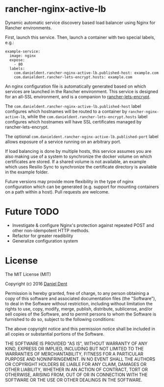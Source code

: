 # rancher-nginx-active-lb

Dynamic automatic service discovery based load balancer using Nginx for Rancher environments.

First, launch this service. Then, launch a container with two special labels, e.g.:

```
example-service:
  image: nginx
  expose:
    - 80
  labels:
    com.danieldent.rancher-nginx-active-lb.published-host: example.com
    com.danieldent.rancher-lets-encrypt.hosts: example.com
```

An nginx configuration file is automatically generated based on which services are launched in the Rancher environment.
This service is designed for an all-SSL environment, and is a companion to
[rancher-lets-encrypt](https://gitlab.com/DanielDent/rancher-lets-encrypt).

The `com.danieldent.rancher-nginx-active-lb.published-host` label configures which hostnames will be routed to a
container by `rancher-nginx-active-lb`, while the `com.danieldent.rancher-lets-encrypt.hosts` label configures which
hostnames will have SSL certificates managed by rancher-lets-encrypt.

The optional `com.danieldent.rancher-nginx-active-lb.published-port` label allows exposure of a service running on an
arbitrary port.

If load balancing is done by multiple hosts, this service assumes you are also making use of a system to synchronize the
docker volume on which certificates are stored. If a shared volume is not available, an example which uses Resilio Sync
to synchronize the certificate directory is available in the example folder.

Future versions may provide more flexibility in the type of nginx configuration which can be generated (e.g. support
for mounting containers on a path within a host). Pull requests are welcome.

# Future TODO

  * Investigate & configure Nginx's protection against repeated POST and other non-idempotent HTTP methods.
  * Refactor for greater readibility
  * Generalize configuration system

# License

The MIT License (MIT)

Copyright (c) 2016 [Daniel Dent](https://www.danieldent.com/)

Permission is hereby granted, free of charge, to any person obtaining a copy of this software and associated
documentation files (the "Software"), to deal in the Software without restriction, including without limitation the
rights to use, copy, modify, merge, publish, distribute, sublicense, and/or sell copies of the Software, and to permit
persons to whom the Software is furnished to do so, subject to the following conditions:

The above copyright notice and this permission notice shall be included in all copies or substantial portions of the
Software.

THE SOFTWARE IS PROVIDED "AS IS", WITHOUT WARRANTY OF ANY KIND, EXPRESS OR IMPLIED, INCLUDING BUT NOT LIMITED TO THE
WARRANTIES OF MERCHANTABILITY, FITNESS FOR A PARTICULAR PURPOSE AND NONINFRINGEMENT. IN NO EVENT SHALL THE AUTHORS OR
COPYRIGHT HOLDERS BE LIABLE FOR ANY CLAIM, DAMAGES OR OTHER LIABILITY, WHETHER IN AN ACTION OF CONTRACT, TORT OR
OTHERWISE, ARISING FROM, OUT OF OR IN CONNECTION WITH THE SOFTWARE OR THE USE OR OTHER DEALINGS IN THE SOFTWARE.
